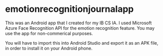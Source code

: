 # emotionrecognitionjournalapp
This was an Android app that I created for my IB CS IA.
I used Microsoft Azure Face Recognition API for the emotion recognition feature.
You may use the app for non-commerical purposes.

You will have to import this into Android Studio and export it as an APK file, in order to install it on your Android phone.
